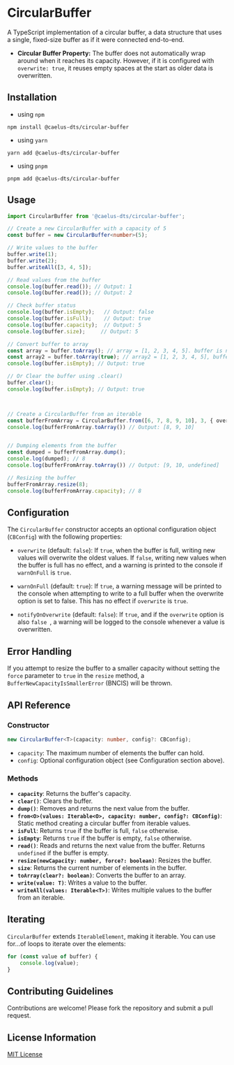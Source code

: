 # CircularBuffer

A TypeScript implementation of a circular buffer, a data structure that uses a single, fixed-size buffer as if it were
connected end-to-end.

* **Circular Buffer Property:** The buffer does not automatically wrap around when it reaches its capacity. However, if
  it is configured with `overwrite: true`, it reuses empty spaces at the start as older data is overwritten.

## Installation

- using `npm`

```shell
npm install @caelus-dts/circular-buffer
```

- using `yarn`

```shell
yarn add @caelus-dts/circular-buffer
```

- using `pnpm`

```shell
pnpm add @caelus-dts/circular-buffer
```

## Usage
```ts
import CircularBuffer from '@caelus-dts/circular-buffer';

// Create a new CircularBuffer with a capacity of 5
const buffer = new CircularBuffer<number>(5);

// Write values to the buffer
buffer.write(1);
buffer.write(2);
buffer.writeAll([3, 4, 5]);

// Read values from the buffer
console.log(buffer.read()); // Output: 1
console.log(buffer.read()); // Output: 2

// Check buffer status
console.log(buffer.isEmpty);   // Output: false
console.log(buffer.isFull);    // Output: true
console.log(buffer.capacity);  // Output: 5
console.log(buffer.size);     // Output: 5

// Convert buffer to array
const array = buffer.toArray(); // array = [1, 2, 3, 4, 5]. buffer is not modified
const array2 = buffer.toArray(true); // array2 = [1, 2, 3, 4, 5], buffer is cleared
console.log(buffer.isEmpty); // Output: true

// Or Clear the buffer using .clear()
buffer.clear();
console.log(buffer.isEmpty); // Output: true



// Create a CircularBuffer from an iterable
const bufferFromArray = CircularBuffer.from([6, 7, 8, 9, 10], 3, { overwrite: true });
console.log(bufferFromArray.toArray()) // Output: [8, 9, 10]


// Dumping elements from the buffer
const dumped = bufferFromArray.dump();
console.log(dumped); // 8
console.log(bufferFromArray.toArray()) // Output: [9, 10, undefined]

// Resizing the buffer
bufferFromArray.resize(8);
console.log(bufferFromArray.capacity); // 8


```

## Configuration

The `CircularBuffer` constructor accepts an optional configuration object (`CBConfig`) with the following properties:

* `overwrite` (default: `false`): If `true`, when the buffer is full, writing new values will overwrite the oldest values. If `false`, writing new values when the buffer is full has no effect, and a warning is printed to the console if `warnOnFull` is `true`.

* `warnOnFull` (default: `true`): If `true`, a warning message will be printed to the console when attempting to write to a full buffer when the overwrite option is set to false.  This has no effect if `overwrite` is `true`.

* `notifyOnOverwrite` (default: `false`): If `true`, and if the `overwrite` option is also `false `, a warning will be logged to the console whenever a value is overwritten.


## Error Handling

If you attempt to resize the buffer to a smaller capacity without setting the `force` parameter to `true` in the `resize` method, a `BufferNewCapacityIsSmallerError` (BNCIS) will be thrown.


## API Reference

### Constructor

```ts
new CircularBuffer<T>(capacity: number, config?: CBConfig);
```


*   `capacity`: The maximum number of elements the buffer can hold.
*   `config`:  Optional configuration object (see Configuration section above).

### Methods
*   **`capacity`**: Returns the buffer's capacity.
*   **`clear()`**: Clears the buffer.
*   **`dump()`**: Removes and returns the next value from the buffer.
*   **`from<O>(values: Iterable<O>, capacity: number, config?: CBConfig)`**: Static method creating a circular buffer from iterable values.
*   **`isFull`**: Returns `true` if the buffer is full, `false` otherwise.
*   **`isEmpty`**: Returns `true` if the buffer is empty, `false` otherwise.
*   **`read()`**: Reads and returns the next value from the buffer. Returns `undefined` if the buffer is empty.
*   **`resize(newCapacity: number, force?: boolean)`**: Resizes the buffer.
*   **`size`**: Returns the current number of elements in the buffer.
*   **`toArray(clear?: boolean)`**: Converts the buffer to an array.
*   **`write(value: T)`**: Writes a value to the buffer.
*   **`writeAll(values: Iterable<T>)`**: Writes multiple values to the buffer from an iterable.

## Iterating

`CircularBuffer` extends `IterableElement`, making it iterable. You can use for...of loops to iterate over the elements:

```typescript
for (const value of buffer) {
    console.log(value);
}
```

## Contributing Guidelines

Contributions are welcome! Please fork the repository and submit a pull request.

## License Information

[MIT License](LICENSE)